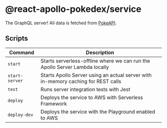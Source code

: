 # @react-apollo-pokedex/service

The GraphQL server! All data is fetched from [PokeAPI](https://pokeapi.co/docs/v2).

## Scripts

| Command        | Description                                                                       |
| -------------- | --------------------------------------------------------------------------------- |
| `start`        | Starts serverless-offline where we can run the Apollo Server Lambda locally       |
| `start-server` | Starts Apollo Server using an actual server with in-memory caching for REST calls |
| `test`         | Runs server integration tests with Jest                                           |
| `deploy`       | Deploys the service to AWS with Serverless Framework                              |
| `deploy-dev`   | Deploys the service with the Playground enabled to AWS                            |
